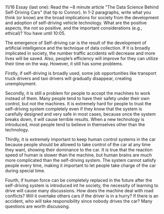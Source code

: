 11/16 Essay (last one): Read the ~8 minute article "The Data Science Behind Self-Driving Cars" (hat tip to Connor). In 1-2 paragraphs, write what you think (or know) are the broad implications for society from the development and adoption of self-driving vehicle technology. What are the positive aspects, the not so positive, and the important considerations (e.g., ethical)? You have until 10:05.


The emergence of Self-driving car is the result of the development of artificial intelligence and the technique of data collection. If it is broadly implicated in society, the number traffic accidents will decrease and more lives will be saved. Also, people’s efficiency will improve for they can utilize their time on the way. However, it still has some problems. 


Firstly, if self-driving is broadly used, some job opportunities like transport truck drivers and taxi drivers will gradually disappear, creating unemployment. 


Secondly, it is still a problem for people to accept the machines to work instead of them. Many people tend to have their safety under their own control, but not the machines. It is extremely hard for people to trust the self-driving system completely even if they know that the system is carefully designed and very safe in most cases, because once the system breaks down, it will cause terrible results. When a new technology is introduced, most people tend to believe in themselves other than the technology. 


Thirdly, it is extremely important to keep human control systems in the car because people should be allowed to take control of the car at any time they want, showing their dominance to the car. It is true that the reaction speed of human is slower than the machine, but human brains are much more complicated than the self-driving system. The system cannot satisfy people every time, making it important to let people take charge of the car during special time.


Fourth, if human force can be completely replaced in the future after the self-driving system is introduced int he society, the necessity of learning to drive will cause many discussions. How does the machine deal with road conflicts? Will it overtake others cars if the driver is in a hurry? If there is an accident, who will take responsibility since nobody drives the car? Many questions are worth discussing.
